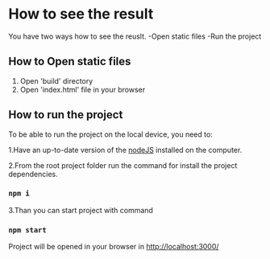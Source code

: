 # How to see the result

You have two ways how to see the reuslt.
-Open static files
-Run the project

## How to Open static files
1. Open 'build' directory
2. Open 'index.html' file in your browser

## How to run the project
To be able to run the project on the local device, you need to:

1.Have an up-to-date version of the [nodeJS](https://nodejs.org/en) installed on the computer.

2.From the root project folder run the command for install the project dependencies.

### `npm i`

3.Than you can start project with command

### `npm start`

Project will be opened in your browser in [http://localhost:3000/](http://localhost:3000/)